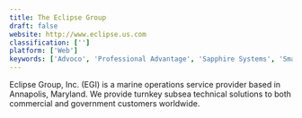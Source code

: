 ```yaml
---
title: The Eclipse Group
draft: false 
website: http://www.eclipse.us.com
classification: ['']
platform: ['Web']
keywords: ['Advoco', 'Professional Advantage', 'Sapphire Systems', 'Smartapps4', 'SunAccounts', 'SwainSmith', 'Technology Advisors', 'Visual K']
---
```

Eclipse Group, Inc. (EGI) is a marine operations service provider based in Annapolis, Maryland. We provide turnkey subsea technical solutions to both commercial and government customers worldwide.